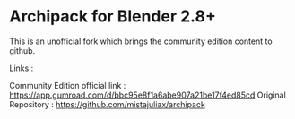 # Archipack for Blender 2.8+

This is an unofficial fork which brings the community edition content to github. 

Links :

Community Edition official link : https://app.gumroad.com/d/bbc95e8f1a6abe907a21be17f4ed85cd
Original Repository : https://github.com/mistajuliax/archipack
